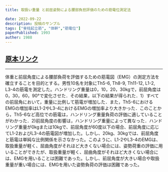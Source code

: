 ```yaml
---
title: 取扱い重量 と前屈姿勢による腰部負担評価のための筋電位測定法

date: 2022-09-22
description: 投稿のサンプル
tags: ["脊柱起立筋", "体幹","筋電位"]
paperPublished: 1993
auther: 1988
---
```

## [原本リンク](https://www.jstage.jst.go.jp/article/joh1959/35/1/35_1_19/_pdf/-char/ja)
---
体重と前屈角度による腰部負荷を評価するための筋電図（EMG）の測定方法を確立することを目的とする。男性10名を対象にTh5-6, Th8-9, Th11-12, L1-2, L3-4の筋電を測定した。ハンドリング重量は0，10，20，30kgで，前屈角度は0，30，60，90°で変化させた．その結果，以下の結果が得られた．1）すべての前屈角において，重量に比例して筋電が増加した．また，Th5-6におけるEMGの増加率はL1-2やL3-4におけるEMGの増加率より大きかった．このことから，Th5-6など高位での筋電は，ハンドリング重量負荷の評価に適していることがわかった．2)前屈角度の影響は，ハンドリング重量によって異なった．ハンドリング重量が0kgまたは10kgで、前屈角度が60度以下の場合、前屈角度に応じてL1-2およびL3-4の筋電図が増加した。しかし、20kg、30kgでは、前屈角度と筋電は単純な比例関係を示さなかった。このように、L1-2やL3-4のEMGは、取扱重量が軽く、屈曲角度がそれほど大きくない場合には、姿勢荷重の評価に用いることができたが、取扱重量が軽く、屈曲角度がそれほど大きくない場合には、EMGを用いることは困難であった。しかし、前屈角度が大きい場合や取扱重量が重い場合には、EMGを用いた姿勢負荷の評価は困難であった。
